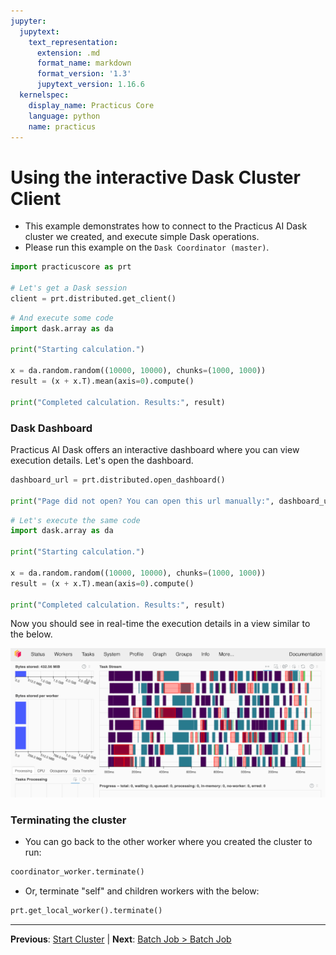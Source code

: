 ```yaml
---
jupyter:
  jupytext:
    text_representation:
      extension: .md
      format_name: markdown
      format_version: '1.3'
      jupytext_version: 1.16.6
  kernelspec:
    display_name: Practicus Core
    language: python
    name: practicus
---
```


# Using the interactive Dask Cluster Client

- This example demonstrates how to connect to the Practicus AI Dask cluster we created, and execute simple Dask operations.
- Please run this example on the `Dask Coordinator (master)`.

```python
import practicuscore as prt 

# Let's get a Dask session
client = prt.distributed.get_client()
```

```python
# And execute some code
import dask.array as da

print("Starting calculation.")

x = da.random.random((10000, 10000), chunks=(1000, 1000))
result = (x + x.T).mean(axis=0).compute()

print("Completed calculation. Results:", result)
```

### Dask Dashboard

Practicus AI Dask offers an interactive dashboard where you can view execution details. Let's open the dashboard.

```python
dashboard_url = prt.distributed.open_dashboard()

print("Page did not open? You can open this url manually:", dashboard_url)
```

```python
# Let's execute the same code
import dask.array as da

print("Starting calculation.")

x = da.random.random((10000, 10000), chunks=(1000, 1000))
result = (x + x.T).mean(axis=0).compute()

print("Completed calculation. Results:", result)
```

Now you should see in real-time the execution details in a view similar to the below.

![Dask Dashboard](img/dask-dashboard.png)

<!-- #region -->
### Terminating the cluster

- You can go back to the other worker where you created the cluster to run:

```python
coordinator_worker.terminate()
```
- Or, terminate "self" and children workers with the below:

```python
prt.get_local_worker().terminate()
```

<!-- #endregion -->


---

**Previous**: [Start Cluster](start-cluster.md) | **Next**: [Batch Job > Batch Job](../batch-job/batch-job.md)
